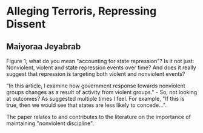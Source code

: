 # Alleging Terroris, Repressing Dissent
## Maiyoraa Jeyabrab

Figure 1; what do you mean "accounting for state repression"? Is it not just:
Nonviolent, violent and state repression events over time? And does it really
suggest that repression is targeting both violent and nonviolent events?

"In this article, I examine how government response towards nonviolent groups
changes as a result of activity from violent groups." - So, not looking at
outcomes? As suggested multiple times I feel. For example, "If this is true,
then we would see that states are less likely to concede...".

The paper relates to and contributes to the literature on the importance of
maintaining "nonviolent discipline".


